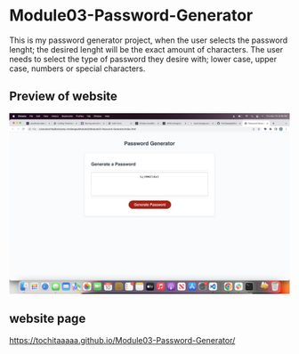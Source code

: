 # Module03-Password-Generator

This is my password generator project, when the user selects the password lenght; the desired lenght will be the exact amount of characters. The user needs to select the type of password they desire with; lower case, upper case, numbers or special characters.

## Preview of website

<img src=./Assets/PasswordGenerator.png alt = "Password generator screenshot of website">

## website page

https://tochitaaaaa.github.io/Module03-Password-Generator/